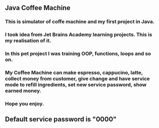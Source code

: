 ## Java Coffee Machine

### This is simulator of coffe machine and my first project in Java.
### I took idea from Jet Brains Academy learning projects. This is my realisation of it.
### In this pet project I was training OOP, functions, loops and so on.
### My Coffee Machine can make espresso, cappucino, latte, collect money from customer, give change and have service mode to refill ingredients, set new service password, show earned money.
### Hope you enjoy. 
## Default service password is "0000"

 
